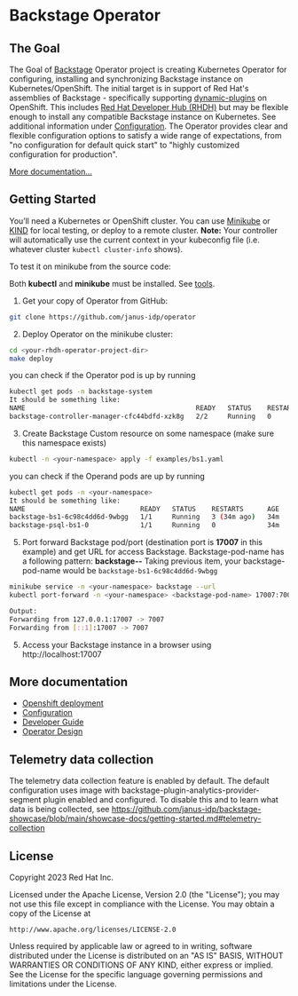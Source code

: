 # Backstage Operator

## The Goal
The Goal of [Backstage](https://backstage.io) Operator project is creating Kubernetes Operator for configuring, installing and synchronizing Backstage instance on Kubernetes/OpenShift. 
The initial target is in support of Red Hat's assemblies of Backstage - specifically supporting [dynamic-plugins](https://github.com/janus-idp/backstage-showcase/blob/main/showcase-docs/dynamic-plugins.md) on OpenShift. This includes [Red Hat Developer Hub (RHDH)](https://developers.redhat.com/rhdh) but may be flexible enough to install any compatible Backstage instance on Kubernetes. See additional information under [Configuration](docs/configuration.md).
The Operator provides clear and flexible configuration options to satisfy a wide range of expectations, from "no  configuration for default quick start" to "highly customized configuration for production".

[More documentation...](#more-documentation)

## Getting Started
You’ll need a Kubernetes or OpenShift cluster. You can use [Minikube](https://minikube.sigs.k8s.io/docs/) or [KIND](https://sigs.k8s.io/kind) for local testing, or deploy to a remote cluster.
**Note:** Your controller will automatically use the current context in your kubeconfig file (i.e. whatever cluster `kubectl cluster-info` shows).

To test it on minikube from the source code:

Both **kubectl** and **minikube** must be installed. See [tools](https://kubernetes.io/docs/tasks/tools/).

1.  Get your copy of Operator from GitHub: 
```sh
git clone https://github.com/janus-idp/operator
```
2. Deploy Operator on the minikube cluster:
```sh
cd <your-rhdh-operator-project-dir>
make deploy
```
you can check if the Operator pod is up by running 
```sh
kubectl get pods -n backstage-system
It should be something like:
NAME                                           READY   STATUS    RESTARTS   AGE
backstage-controller-manager-cfc44bdfd-xzk8g   2/2     Running   0          32s
```
3. Create Backstage Custom resource on some namespace (make sure this namespace exists)
```sh
kubectl -n <your-namespace> apply -f examples/bs1.yaml
```
you can check if the Operand pods are up by running
```sh
kubectl get pods -n <your-namespace>
It should be something like:
NAME                             READY   STATUS    RESTARTS      AGE
backstage-bs1-6c98c4dd6d-9wbgg   1/1     Running   3 (34m ago)   34m
backstage-psql-bs1-0             1/1     Running   0             34m

```

5. Port forward Backstage pod/port (destination port is **17007** in this example) and get URL for access Backstage.
Backstage-pod-name has a following pattern: **backstage-<name-of-CR>-<random-sequence>**
Taking previous item, your backstage-pod-name would be `backstage-bs1-6c98c4dd6d-9wbgg`

```sh
minikube service -n <your-namespace> backstage --url
kubectl port-forward -n <your-namespace> <backstage-pod-name> 17007:7007

Output:
Forwarding from 127.0.0.1:17007 -> 7007
Forwarding from [::1]:17007 -> 7007
```
5. Access your Backstage instance in a browser using http://localhost:17007

## More documentation

- [Openshift deployment](docs/openshift.md)
- [Configuration](docs/configuration.md)
- [Developer Guide](docs/developer.md)
- [Operator Design](docs/developer.md)

## Telemetry data collection

The telemetry data collection feature is enabled by default. The default configuration uses image with backstage-plugin-analytics-provider-segment plugin enabled and configured. To disable this and to learn what data is being collected, see https://github.com/janus-idp/backstage-showcase/blob/main/showcase-docs/getting-started.md#telemetry-collection 

## License

Copyright 2023 Red Hat Inc.

Licensed under the Apache License, Version 2.0 (the "License");
you may not use this file except in compliance with the License.
You may obtain a copy of the License at

    http://www.apache.org/licenses/LICENSE-2.0

Unless required by applicable law or agreed to in writing, software
distributed under the License is distributed on an "AS IS" BASIS,
WITHOUT WARRANTIES OR CONDITIONS OF ANY KIND, either express or implied.
See the License for the specific language governing permissions and
limitations under the License.


